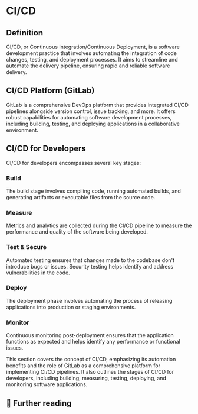 # CI/CD

## Definition

CI/CD, or Continuous Integration/Continuous Deployment, is a software development practice that involves automating the integration of code changes, testing, and deployment processes. It aims to streamline and automate the delivery pipeline, ensuring rapid and reliable software delivery.

## CI/CD Platform (GitLab)

GitLab is a comprehensive DevOps platform that provides integrated CI/CD pipelines alongside version control, issue tracking, and more. It offers robust capabilities for automating software development processes, including building, testing, and deploying applications in a collaborative environment.

## CI/CD for Developers

CI/CD for developers encompasses several key stages:

### Build

The build stage involves compiling code, running automated builds, and generating artifacts or executable files from the source code.

### Measure

Metrics and analytics are collected during the CI/CD pipeline to measure the performance and quality of the software being developed.

### Test & Secure

Automated testing ensures that changes made to the codebase don't introduce bugs or issues. Security testing helps identify and address vulnerabilities in the code.

### Deploy

The deployment phase involves automating the process of releasing applications into production or staging environments.

### Monitor

Continuous monitoring post-deployment ensures that the application functions as expected and helps identify any performance or functional issues.

This section covers the concept of CI/CD, emphasizing its automation benefits and the role of GitLab as a comprehensive platform for implementing CI/CD pipelines. It also outlines the stages of CI/CD for developers, including building, measuring, testing, deploying, and monitoring software applications.

## 📖 Further reading